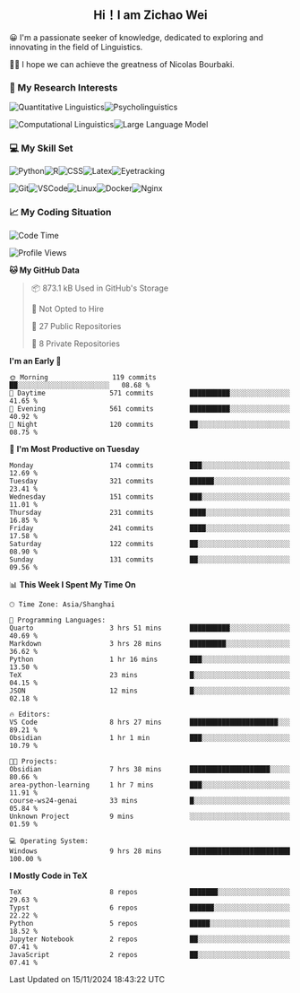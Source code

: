 

## <div align="center">Hi！I am Zichao Wei</div>

😀 I'm a passionate seeker of knowledge, dedicated to exploring and innovating in the field of Linguistics.

🙋‍♂️ I hope we can achieve the greatness of Nicolas Bourbaki.

### 🔬 My Research Interests

![Quantitative Linguistics](https://img.shields.io/badge/Quantitative%20Linguistics-%230072CC.svg?&style=for-the-badge&logo=appveyor&logoColor=white)![Psycholinguistics](https://img.shields.io/badge/Psycholinguistics-%2301a3a1.svg?&style=for-the-badge&logo=AWS%20Amplify&logoColor=white)

![Computational Linguistics](https://img.shields.io/badge/Computational%20Linguistics-%231877F2.svg?&style=for-the-badge&logo=Markdown&logoColor=white)![Large Language Model](https://img.shields.io/badge/Large%20Language%20Model-%23F76300.svg?&style=for-the-badge&logo=Android&logoColor=white)

### 💻 My Skill Set

![Python](https://img.shields.io/badge/Python-%2314354C.svg?style=for-the-badge&logo=python&logoColor=white&color=2AB3E3)![R](https://img.shields.io/badge/-R-276DC3?style=for-the-badge&logo=r&logoColor=white)![CSS](https://img.shields.io/badge/-CSS-1572B6?style=for-the-badge&logo=css3&logoColor=white)![Latex](https://img.shields.io/badge/-Latex-008080?style=for-the-badge&logo=latex&logoColor=white)![Eyetracking](https://img.shields.io/badge/Eyetracking-%230078D6?style=for-the-badge&logo=SearXNG&logoColor=#3050FF)

![Git](https://img.shields.io/badge/-Git-F05032?style=for-the-badge&logo=git&logoColor=white)![VSCode](https://img.shields.io/badge/-VSCode-007ACC?style=for-the-badge&logo=visual-studio-code&logoColor=white)![Linux](https://img.shields.io/badge/-Linux-FCC624?style=for-the-badge&logo=linux&logoColor=black)![Docker](https://img.shields.io/badge/-Docker-2496ED?style=for-the-badge&logo=docker&logoColor=white)![Nginx](https://img.shields.io/badge/-Nginx-009639?style=for-the-badge&logo=nginx&logoColor=white)

### 📈 My Coding Situation

<!--START_SECTION:waka-->
![Code Time](http://img.shields.io/badge/Code%20Time-326%20hrs%201%20min-blue)

![Profile Views](http://img.shields.io/badge/Profile%20Views-1-blue)

**🐱 My GitHub Data** 

> 📦 873.1 kB Used in GitHub's Storage 
 > 
> 🚫 Not Opted to Hire
 > 
> 📜 27 Public Repositories 
 > 
> 🔑 8 Private Repositories 
 > 
**I'm an Early 🐤** 

```text
🌞 Morning                119 commits         ██░░░░░░░░░░░░░░░░░░░░░░░   08.68 % 
🌆 Daytime                571 commits         ██████████░░░░░░░░░░░░░░░   41.65 % 
🌃 Evening                561 commits         ██████████░░░░░░░░░░░░░░░   40.92 % 
🌙 Night                  120 commits         ██░░░░░░░░░░░░░░░░░░░░░░░   08.75 % 
```
📅 **I'm Most Productive on Tuesday** 

```text
Monday                   174 commits         ███░░░░░░░░░░░░░░░░░░░░░░   12.69 % 
Tuesday                  321 commits         ██████░░░░░░░░░░░░░░░░░░░   23.41 % 
Wednesday                151 commits         ███░░░░░░░░░░░░░░░░░░░░░░   11.01 % 
Thursday                 231 commits         ████░░░░░░░░░░░░░░░░░░░░░   16.85 % 
Friday                   241 commits         ████░░░░░░░░░░░░░░░░░░░░░   17.58 % 
Saturday                 122 commits         ██░░░░░░░░░░░░░░░░░░░░░░░   08.90 % 
Sunday                   131 commits         ██░░░░░░░░░░░░░░░░░░░░░░░   09.56 % 
```


📊 **This Week I Spent My Time On** 

```text
🕑︎ Time Zone: Asia/Shanghai

💬 Programming Languages: 
Quarto                   3 hrs 51 mins       ██████████░░░░░░░░░░░░░░░   40.69 % 
Markdown                 3 hrs 28 mins       █████████░░░░░░░░░░░░░░░░   36.62 % 
Python                   1 hr 16 mins        ███░░░░░░░░░░░░░░░░░░░░░░   13.50 % 
TeX                      23 mins             █░░░░░░░░░░░░░░░░░░░░░░░░   04.15 % 
JSON                     12 mins             █░░░░░░░░░░░░░░░░░░░░░░░░   02.18 % 

🔥 Editors: 
VS Code                  8 hrs 27 mins       ██████████████████████░░░   89.21 % 
Obsidian                 1 hr 1 min          ███░░░░░░░░░░░░░░░░░░░░░░   10.79 % 

🐱‍💻 Projects: 
Obsidian                 7 hrs 38 mins       ████████████████████░░░░░   80.66 % 
area-python-learning     1 hr 7 mins         ███░░░░░░░░░░░░░░░░░░░░░░   11.91 % 
course-ws24-genai        33 mins             █░░░░░░░░░░░░░░░░░░░░░░░░   05.84 % 
Unknown Project          9 mins              ░░░░░░░░░░░░░░░░░░░░░░░░░   01.59 % 

💻 Operating System: 
Windows                  9 hrs 28 mins       █████████████████████████   100.00 % 
```

**I Mostly Code in TeX** 

```text
TeX                      8 repos             ███████░░░░░░░░░░░░░░░░░░   29.63 % 
Typst                    6 repos             ██████░░░░░░░░░░░░░░░░░░░   22.22 % 
Python                   5 repos             █████░░░░░░░░░░░░░░░░░░░░   18.52 % 
Jupyter Notebook         2 repos             ██░░░░░░░░░░░░░░░░░░░░░░░   07.41 % 
JavaScript               2 repos             ██░░░░░░░░░░░░░░░░░░░░░░░   07.41 % 
```




 Last Updated on 15/11/2024 18:43:22 UTC
<!--END_SECTION:waka-->
